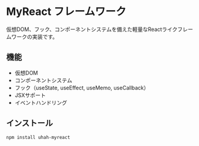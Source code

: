 # MyReact フレームワーク

仮想DOM、フック、コンポーネントシステムを備えた軽量なReactライクフレームワークの実装です。

## 機能

- 仮想DOM
- コンポーネントシステム
- フック（useState, useEffect, useMemo, useCallback）
- JSXサポート
- イベントハンドリング

## インストール

```bash
npm install uhah-myreact
```

